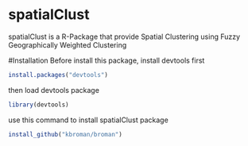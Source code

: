 # spatialClust
spatialClust is a R-Package that provide Spatial Clustering using Fuzzy Geographically Weighted Clustering

#Installation
Before install this package, install devtools first
```R
install.packages("devtools")
```
then load devtools package
```R
library(devtools)
```
use this command to install spatialClust package
```R
install_github("kbroman/broman")
```
